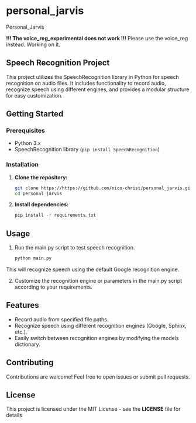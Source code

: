 # personal_jarvis
Personal_Jarvis

**!!! The voice_reg_experimental does not work !!!**
Please use the voice_reg instead.
Working on it.


## Speech Recognition Project

This project utilizes the SpeechRecognition library in Python for speech recognition on audio files. It includes functionality to record audio, recognize speech using different engines, and provides a modular structure for easy customization.

## Getting Started

### Prerequisites

- Python 3.x
- SpeechRecognition library (`pip install SpeechRecognition`)

### Installation

1. **Clone the repository:**

   ```bash
   git clone https://https://github.com/nico-christ/personal_jarvis.git
   cd personal_jarvis

2. **Install dependencies:**
    ```bash
    pip install -r requirements.txt

## Usage

1. Run the main.py script to test speech recognition.
    ```bash
    python main.py

This will recognize speech using the default Google recognition engine.

2. Customize the recognition engine or parameters in the main.py script according to your requirements.

## Features

- Record audio from specified file paths.
- Recognize speech using different recognition engines (Google, Sphinx, etc.).
- Easily switch between recognition engines by modifying the models dictionary.

## Contributing

Contributions are welcome! Feel free to open issues or submit pull requests.

## License

This project is licensed under the MIT License - see the **LICENSE** file for details

